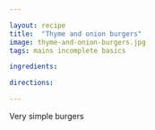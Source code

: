 ```yaml
---

layout: recipe
title:  "Thyme and onion burgers"
image: thyme-and-onion-burgers.jpg
tags: mains incomplete basics

ingredients:

directions:

---
```

Very simple burgers
